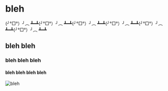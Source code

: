 # bleh
(╯°□°）╯︵ ┻━┻(╯°□°）╯︵ ┻━┻(╯°□°）╯︵ ┻━┻(╯°□°）╯︵ ┻━┻(╯°□°）╯︵ ┻━┻(╯°□°）╯︵ ┻━┻
## bleh bleh

### bleh bleh bleh
#### bleh bleh bleh bleh
![bleh](https://cdn.sidlee.com/-/media/sidlee/miscellaneous/various/sidlee_book_1000px.gif?mw=1420&hash=256A144AE022EC9EC58151AAB61998D3E4486E0A)
